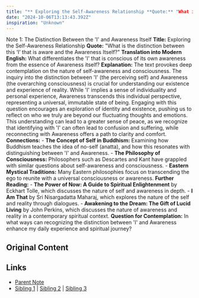 ```yaml
---
title: "** Exploring the Self-Awareness Relationship **Quote:** "What is the distinction between this ‘I’ that is aware and the Awareness Itself?" **Translation into Modern English:** What differentiates the 'I' that is conscious of its own awareness from the essence of Awareness itself? **Explanation:** The text provokes deep contemplation on the nature of self-awareness and consciousness. The inquiry into the distinction between 'I' (the perceiving self) and Awareness (the overarching consciousness) is crucial for understanding our existence and experience of reality. While 'I' implies a sense of individuality and personal experience, Awareness transcends this individual perspective, representing a universal, immutable state of being. Engaging with this question encourages an exploration of identity and existence, pushing us to reflect on who we truly are beyond our fluctuating thoughts and emotions. This understanding can lead to a greater sense of peace, as we recognize that identifying with 'I' can often lead to confusion and suffering, while reconnecting with Awareness offers a path to clarity and comfort. **Connections:** - **The Concept of Self in Buddhism:** Examining how Buddhism teaches the idea of no-self (anatta), and how this resonates with distinguishing between 'I' and Awareness. - **The Philosophy of Consciousness:** Philosophers such as Descartes and Kant have grappled with similar questions about self-awareness and consciousness. - **Eastern Mystical Traditions:** Many Eastern philosophies focus on transcending the ego to reunite with a universal consciousness or awareness. **Further Reading:** - **The Power of Now: A Guide to Spiritual Enlightenment** by Eckhart Tolle, which discusses the nature of self and awareness in depth. - **I Am That** by Sri Nisargadatta Maharaj, which explores the nature of the self and reality through dialogues. - **Awakening to the Dream: The Gift of Lucid Living** by John Perkins, which discusses the nature of awareness and reality in a contemporary spiritual context. **Question for Contemplation:** In what ways can recognizing the distinction between 'I' and Awareness enhance my daily experience and spiritual journey?"
date: "2024-10-06T13:13:43.392Z"
inspiration: "Unknown"
---
```



Note 1: The Distinction Between the 'I' and Awareness Itself **Title:** Exploring the Self-Awareness Relationship **Quote:** "What is the distinction between this ‘I’ that is aware and the Awareness Itself?" **Translation into Modern English:** What differentiates the 'I' that is conscious of its own awareness from the essence of Awareness itself? **Explanation:** The text provokes deep contemplation on the nature of self-awareness and consciousness. The inquiry into the distinction between 'I' (the perceiving self) and Awareness (the overarching consciousness) is crucial for understanding our existence and experience of reality. While 'I' implies a sense of individuality and personal experience, Awareness transcends this individual perspective, representing a universal, immutable state of being. Engaging with this question encourages an exploration of identity and existence, pushing us to reflect on who we truly are beyond our fluctuating thoughts and emotions. This understanding can lead to a greater sense of peace, as we recognize that identifying with 'I' can often lead to confusion and suffering, while reconnecting with Awareness offers a path to clarity and comfort. **Connections:** - **The Concept of Self in Buddhism:** Examining how Buddhism teaches the idea of no-self (anatta), and how this resonates with distinguishing between 'I' and Awareness. - **The Philosophy of Consciousness:** Philosophers such as Descartes and Kant have grappled with similar questions about self-awareness and consciousness. - **Eastern Mystical Traditions:** Many Eastern philosophies focus on transcending the ego to reunite with a universal consciousness or awareness. **Further Reading:** - **The Power of Now: A Guide to Spiritual Enlightenment** by Eckhart Tolle, which discusses the nature of self and awareness in depth. - **I Am That** by Sri Nisargadatta Maharaj, which explores the nature of the self and reality through dialogues. - **Awakening to the Dream: The Gift of Lucid Living** by John Perkins, which discusses the nature of awareness and reality in a contemporary spiritual context. **Question for Contemplation:** In what ways can recognizing the distinction between 'I' and Awareness enhance my daily experience and spiritual journey?



## Original Content



## Links

- [Parent Note](/parent-note.md)
- [Sibling 1](/zettel1.md) | [Sibling 2](/zettel2.md) | [Sibling 3](/zettel3.md)
